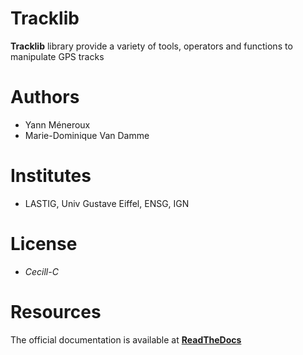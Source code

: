 
# Tracklib
**Tracklib** library provide a variety of tools, operators and functions to manipulate GPS tracks


# Authors
- Yann Méneroux
- Marie-Dominique Van Damme


# Institutes
- LASTIG, Univ Gustave Eiffel, ENSG, IGN


# License
- *Cecill-C*


# Resources

The official documentation is available at **[ReadTheDocs](https://tracklib.readthedocs.io)**






